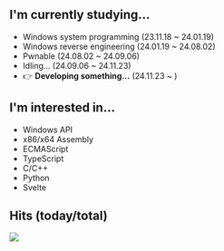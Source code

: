 ## I'm currently studying...
- Windows system programming (23.11.18 ~ 24.01.19)
- Windows reverse engineering (24.01.19 ~ 24.08.02)
- Pwnable (24.08.02 ~ 24.09.06)
- Idling... (24.09.06 ~ 24.11.23)
- 👉 **Developing something...** (24.11.23 ~ )

## I'm interested in...
- Windows API
- x86/x64 Assembly
- ECMAScript
- TypeScript
- C/C++
- Python
- Svelte

## Hits (today/total)
<img src="https://hits.seeyoufarm.com/api/count/incr/badge.svg?url=https%3A%2F%2Fgithub.com%2F2Fminmoong&count_bg=%236789FD&title_bg=%2386757E&icon=github.svg&icon_color=%23E1DEDE&title=hits&edge_flat=false"/>
